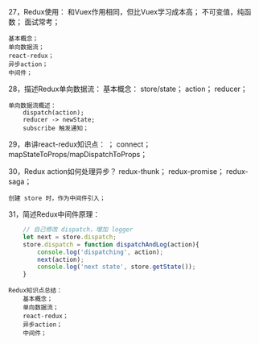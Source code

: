 27，Redux使用：
    和Vuex作用相同，但比Vuex学习成本高；
    不可变值，纯函数；
    面试常考；

    基本概念；
    单向数据流；
    react-redux；
    异步action；
    中间件；

28，描述Redux单向数据流：
    基本概念：
        store/state；
        action；
        reducer；

    单向数据流概述：
        dispatch(action);
        reducer -> newState;
        subscribe 触发通知；

29，串讲react-redux知识点：
    <Provider>；
    connect；
    mapStateToProps/mapDispatchToProps；


30，Redux action如何处理异步？
    redux-thunk；
    redux-promise；
    redux-saga；

    创建 store 时，作为中间件引入；

31，简述Redux中间件原理：
```js
    // 自己修改 dispatch，增加 logger
    let next = store.dispatch;
    store.dispatch = function dispatchAndLog(action){
        console.log('dispatching', action);
        next(action);
        console.log('next state', store.getState());
    }
```

    Redux知识点总结：
        基本概念；
        单向数据流；
        react-redux；
        异步action；
        中间件；
